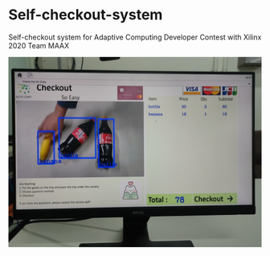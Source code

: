 # Self-checkout-system
Self-checkout system for Adaptive Computing Developer Contest with Xilinx 2020 
Team MAAX
<p align="center">
  <img src="github_images/IMG20201125172027.jpg" >
</p>
